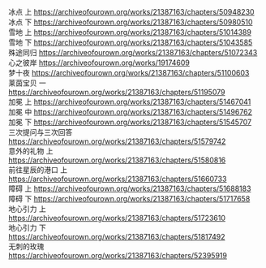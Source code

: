 冰点 上 https://archiveofourown.org/works/21387163/chapters/50948230                                                                     
冰点 下 https://archiveofourown.org/works/21387163/chapters/50980510                                                                   
雪地 上 https://archiveofourown.org/works/21387163/chapters/51014389                                                                    
雪地 下 https://archiveofourown.org/works/21387163/chapters/51043585                                                                   
殊途同归 https://archiveofourown.org/works/21387163/chapters/51072343                                                                  
心之彼岸 https://archiveofourown.org/works/19174609                                                                                 
梦十夜 https://archiveofourown.org/works/21387163/chapters/51100603                                                                     
莱茵宝贝 一 https://archiveofourown.org/works/21387163/chapters/51195079                                                                 
加冕 上 https://archiveofourown.org/works/21387163/chapters/51467041                                                                  
加冕 中 https://archiveofourown.org/works/21387163/chapters/51496762                                                                      
加冕 下 https://archiveofourown.org/works/21387163/chapters/51545707                                                                   
三次提问与三次回答 https://archiveofourown.org/works/21387163/chapters/51579742                                                        
意外的礼物 上 https://archiveofourown.org/works/21387163/chapters/51580816                                                          
前往星辰的港口 上 https://archiveofourown.org/works/21387163/chapters/51660733                                                         
障碍 上 https://archiveofourown.org/works/21387163/chapters/51688183                                                                   
障碍 下 https://archiveofourown.org/works/21387163/chapters/51717658                                                                 
地心引力 上 https://archiveofourown.org/works/21387163/chapters/51723610                                                                  
地心引力 下 https://archiveofourown.org/works/21387163/chapters/51817492                                                        
无刺的玫瑰 https://archiveofourown.org/works/21387163/chapters/52395919
